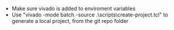 * Make sure vivado is added to enviroment variables
* Use "vivado -mode batch -source .\scripts\create-project.tcl" to generate a local project, from the git repo folder
